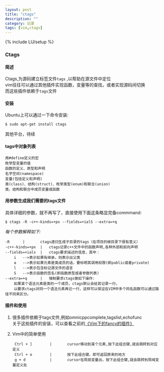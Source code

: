 ```yaml
---
layout: post
title: "ctags"
description: ""
category: 记录
tags: [vim,ctags]
---
```

{% include LU/setup %}


### Ctags

#### 简述

Ctags,为源码建立标签文件`tags` ,以帮助在源文件中定位   
vim往往可以通过其他插件实现函数，变量等的查找，或者实现源码间切换  
而这些插件依赖于`tags`文件  

#### 安装 

Ubuntu上可以通过一下命令安装:  

	$ sudo apt-get install ctags  

其他平台，待续   

#### tags中对象列表  

	用#define定义的宏  
	枚举型变量的值  
	函数的定义、原型和声明  
	名字空间(namespace)  
	变量(包括定义和声明)  
	类(class)、结构(struct)、枚举类型(enum)和联合(union)  
	类、结构和联合中成员变量或函数  

#### 用参数生成我们需要的tags文件　　

具体详细的参数，就不再写了，直接使用下面这条略显完备commmand:  

	$ ctags -R -c++-kinds=+px --fields=+ialS --extra=+q

*每个参数解释如下:*  

	-R		|		ctags递归生成子目录的tags（在项目的根目录下很有意义）  
	-c++-kinds=+px	|	ctags记录c++文件中的函数声明,各种外部和前向声明  
	--fields=+ials	|	ctags要求描述的信息，其中：　　
		i	-->表示如果有继承，则表示出父类  
		a	-->表示如果元素是类成员的话，要标明其调用权限(即public或者private)  
		l	-->表示包含标记源文件的语言  
		S	-->表示函数的签名(即函数原型或者参数列表)  
	--extra=+q		|	强制要求ctags做如下操作:  
		如果某个语法元素是类的一个成员，ctags默认会给其记录一行，
		以要求ctags对同一个语法元素再记一行，这样可以保证在VIM中多个同名函数可以通过路径不同来区分。

#### 插件和使用  

1. 很多插件依赖于tags文件,例如omnicppcomplete,tagslist,echofunc  
关于这些插件的安装，可以查看之前的[《Vim下的fancy的插件》][vim-some-plugins]  

2. Vim中的简单使用  

		Ctrl + ]		|		cursor移动到某个元素,按下此组合键,就会跳转到对应定义  
		Ctrl + o		|		按下此组合键，即可返回原来的地方  
		g + d			|		cursor在局部变量出，按下此组合键,就会跳转到局域变量定义处  

[vim-some-plugins]:/记录/2014/06/02/vim-some-plugins/ "Vim下的fancy的插件"  

